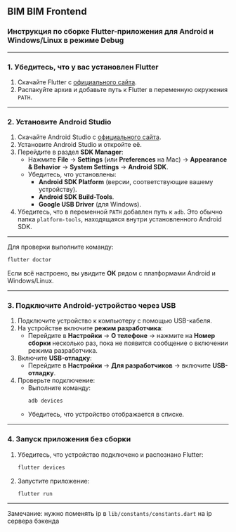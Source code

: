 ## BIM BIM Frontend

### Инструкция по сборке Flutter-приложения для Android и Windows/Linux в режиме Debug

---

### 1. Убедитесь, что у вас установлен Flutter

1. Скачайте Flutter с [официального сайта](https://flutter.dev/docs/get-started/install).
2. Распакуйте архив и добавьте путь к Flutter в переменную окружения `PATH`.

---

### 2. Установите Android Studio

1. Скачайте Android Studio с [официального сайта](https://developer.android.com/studio).
2. Установите Android Studio и откройте её.
3. Перейдите в раздел **SDK Manager**:
   - Нажмите **File** → **Settings** (или **Preferences** на Mac) → **Appearance & Behavior** → **System Settings** → **Android SDK**.
   - Убедитесь, что установлены:
     - **Android SDK Platform** (версии, соответствующие вашему устройству).
     - **Android SDK Build-Tools**.
     - **Google USB Driver** (для Windows).
4. Убедитесь, что в переменной `PATH` добавлен путь к `adb`. Это обычно папка `platform-tools`, находящаяся внутри установленного Android SDK.

---

Для проверки выполните команду:
```bash
flutter doctor
```
Если всё настроено, вы увидите **OK** рядом с платформами Android и Windows/Linux.

---



### 3. Подключите Android-устройство через USB

1. Подключите устройство к компьютеру с помощью USB-кабеля.
2. На устройстве включите **режим разработчика**:
   - Перейдите в **Настройки** → **О телефоне** → нажмите на **Номер сборки** несколько раз, пока не появится сообщение о включении режима разработчика.
3. Включите **USB-отладку**:
   - Перейдите в **Настройки** → **Для разработчиков** → включите **USB-отладку**.
4. Проверьте подключение:
   - Выполните команду:
     ```bash
     adb devices
     ```
   - Убедитесь, что устройство отображается в списке.

---

### 4. Запуск приложения без сборки

1. Убедитесь, что устройство подключено и распознано Flutter:
   ```bash
   flutter devices
   ```
2. Запустите приложение:
   ```bash
   flutter run
   ```
---

Замечание: нужно поменять ip в `lib/constants/constants.dart` на ip сервера бэкенда